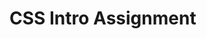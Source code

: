 # CSS Intro Assignment

<!-- 1. Create a CSS file and connect it in your index.html. Hint: link. -->

<!-- 2. Give your page a background color. Try to make it a gradient. Look it up! -->

<!-- 3. Change the font of the name header. Bonus points for importing a font from google fonts. -->

<!-- 4. Change the font color of your name to your favorite color. -->

<!-- 5. Remove the bullet points of your unordered list of links. -->

<!-- 6. Change the font weight in your ordered list. -->

<!-- 7. Center all li items on the page. -->

<!-- 8. Give your li's a 1px red boarder with curved corners. -->

<!-- 9. Change the font color of your li's to blue and the background color to a light pink. -->

<!-- 10. Change the size of the picture to a reasonable size and center it on the page. -->

<!-- 11. Change all font to sans-serif. -->

<!-- 12. Underline all h3's. -->
